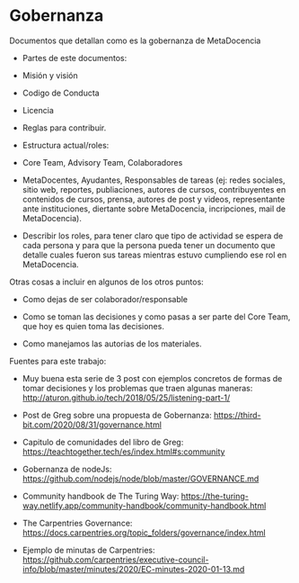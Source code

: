 # Gobernanza

Documentos que detallan como es la gobernanza de MetaDocencia

- Partes de este documentos:

- Misión y visión
- Codigo de Conducta
- Licencia
- Reglas para contribuir.
- Estructura actual/roles: 

* Core Team, Advisory Team, Colaboradores

* MetaDocentes, Ayudantes, Responsables de tareas (ej: redes sociales, sitio web, reportes, publiaciones, autores de cursos, contribuyentes en contenidos de cursos, prensa, autores de post y videos, representante ante instituciones, diertante sobre MetaDocencia, incripciones, mail de MetaDocencia).

* Describir los roles, para tener claro que tipo de actividad se espera de cada persona y para que la persona pueda tener un documento que detalle cuales fueron sus tareas mientras estuvo cumpliendo ese rol en MetaDocencia.

Otras cosas a incluir en algunos de los otros puntos: 
   * Como dejas de ser colaborador/responsable

   * Como se toman las decisiones y como pasas a ser parte del Core Team, que hoy es quien toma las decisiones.

   * Como manejamos las autorias de los materiales.

Fuentes para este trabajo:

* Muy buena esta serie de 3 post con ejemplos concretos de formas de tomar decisiones y los problemas que traen algunas maneras: http://aturon.github.io/tech/2018/05/25/listening-part-1/

* Post de Greg sobre una propuesta de Gobernanza: https://third-bit.com/2020/08/31/governance.html

* Capitulo de comunidades del libro de Greg: https://teachtogether.tech/es/index.html#s:community

* Gobernanza de nodeJs: https://github.com/nodejs/node/blob/master/GOVERNANCE.md

* Community handbook de The Turing Way: https://the-turing-way.netlify.app/community-handbook/community-handbook.html

* The Carpentries Governance: https://docs.carpentries.org/topic_folders/governance/index.html

* Ejemplo de minutas de Carpentries: https://github.com/carpentries/executive-council-info/blob/master/minutes/2020/EC-minutes-2020-01-13.md




